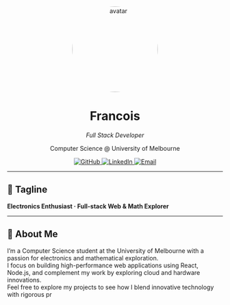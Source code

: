 <!-- 左侧栏 -->
<div align="center">
  <a href="https://github.com/FRANCOIS128">
    <img src="https://你的头像链接.jpg" width="200" style="border-radius:50%;" alt="avatar"/>
  </a>
  <h1>Francois</h1>
  <p><em>Full Stack Developer</em></p>
  <p>Computer Science @ University of Melbourne</p>

  <!-- 社交链接 -->
  <p>
    <a href="https://github.com/FRANCOIS128">
      <img src="https://img.shields.io/badge/GitHub-181717?logo=github&logoColor=white" alt="GitHub"/>
    </a>
    <a href="https://www.linkedin.com/in/francoisli08">
      <img src="https://img.shields.io/badge/LinkedIn-0077B5?logo=linkedin&logoColor=white" alt="LinkedIn"/>
    </a>
    <a href="mailto:franlijd08@gmail.com">
      <img src="https://img.shields.io/badge/Email-D14836?logo=gmail&logoColor=white" alt="Email"/>
    </a>
  </p>
</div>

---

<!-- 右侧主区 -->
## 👋 Tagline
**Electronics Enthusiast · Full-stack Web & Math Explorer**

---

## 📝 About Me
I’m a Computer Science student at the University of Melbourne with a passion for electronics and mathematical exploration.  
I focus on building high-performance web applications using React, Node.js, and complement my work by exploring cloud and hardware innovations.  
Feel free to explore my projects to see how I blend innovative technology with rigorous pr
